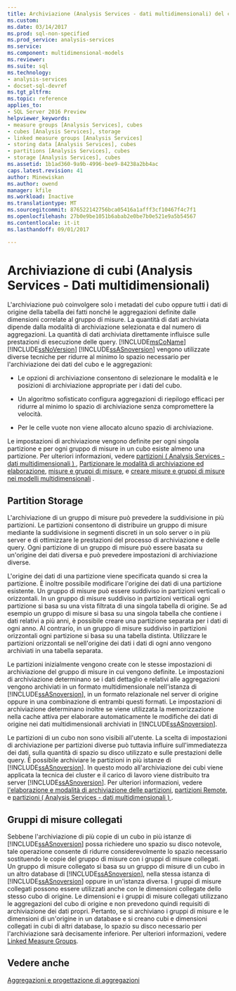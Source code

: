 ```yaml
---
title: Archiviazione (Analysis Services - dati multidimensionali) del cubo | Documenti Microsoft
ms.custom: 
ms.date: 03/14/2017
ms.prod: sql-non-specified
ms.prod_service: analysis-services
ms.service: 
ms.component: multidimensional-models
ms.reviewer: 
ms.suite: sql
ms.technology:
- analysis-services
- docset-sql-devref
ms.tgt_pltfrm: 
ms.topic: reference
applies_to:
- SQL Server 2016 Preview
helpviewer_keywords:
- measure groups [Analysis Services], cubes
- cubes [Analysis Services], storage
- linked measure groups [Analysis Services]
- storing data [Analysis Services], cubes
- partitions [Analysis Services], cubes
- storage [Analysis Services], cubes
ms.assetid: 1b1ad360-9a9b-4996-bee9-84238a2bb4ac
caps.latest.revision: 41
author: Minewiskan
ms.author: owend
manager: kfile
ms.workload: Inactive
ms.translationtype: MT
ms.sourcegitcommit: 876522142756bca05416a1afff3cf10467f4c7f1
ms.openlocfilehash: 27b0e9be1051b6abab2e0be7b0e521e9a5b54567
ms.contentlocale: it-it
ms.lasthandoff: 09/01/2017

---
```

# <a name="cube-storage-analysis-services---multidimensional-data"></a>Archiviazione di cubi (Analysis Services - Dati multidimensionali)
  L'archiviazione può coinvolgere solo i metadati del cubo oppure tutti i dati di origine della tabella dei fatti nonché le aggregazioni definite dalle dimensioni correlate al gruppo di misure. La quantità di dati archiviata dipende dalla modalità di archiviazione selezionata e dal numero di aggregazioni. La quantità di dati archiviata direttamente influisce sulle prestazioni di esecuzione delle query. [!INCLUDE[msCoName](../../includes/msconame-md.md)][!INCLUDE[ssNoVersion](../../includes/ssnoversion-md.md)] [!INCLUDE[ssASnoversion](../../includes/ssasnoversion-md.md)] vengono utilizzate diverse tecniche per ridurre al minimo lo spazio necessario per l'archiviazione dei dati del cubo e le aggregazioni:  
  
-   Le opzioni di archiviazione consentono di selezionare le modalità e le posizioni di archiviazione appropriate per i dati del cubo.  
  
-   Un algoritmo sofisticato configura aggregazioni di riepilogo efficaci per ridurre al minimo lo spazio di archiviazione senza compromettere la velocità.  
  
-   Per le celle vuote non viene allocato alcuno spazio di archiviazione.  
  
 Le impostazioni di archiviazione vengono definite per ogni singola partizione e per ogni gruppo di misure in un cubo esiste almeno una partizione. Per ulteriori informazioni, vedere [partizioni &#40; Analysis Services - dati multidimensionali &#41; ](../../analysis-services/multidimensional-models-olap-logical-cube-objects/partitions-analysis-services-multidimensional-data.md), [Partizionare le modalità di archiviazione ed elaborazione](../../analysis-services/multidimensional-models-olap-logical-cube-objects/partitions-partition-storage-modes-and-processing.md), [misure e gruppi di misure](../../analysis-services/multidimensional-models/measures-and-measure-groups.md), e [creare misure e gruppi di misure nei modelli multidimensionali](../../analysis-services/multidimensional-models/create-measures-and-measure-groups-in-multidimensional-models.md) .  
  
## <a name="partition-storage"></a>Partition Storage  
 L'archiviazione di un gruppo di misure può prevedere la suddivisione in più partizioni. Le partizioni consentono di distribuire un gruppo di misure mediante la suddivisione in segmenti discreti in un solo server o in più server e di ottimizzare le prestazioni del processo di archiviazione e delle query. Ogni partizione di un gruppo di misure può essere basata su un'origine dei dati diversa e può prevedere impostazioni di archiviazione diverse.  
  
 L'origine dei dati di una partizione viene specificata quando si crea la partizione. È inoltre possibile modificare l'origine dei dati di una partizione esistente. Un gruppo di misure può essere suddiviso in partizioni verticali o orizzontali. In un gruppo di misure suddiviso in partizioni verticali ogni partizione si basa su una vista filtrata di una singola tabella di origine. Se ad esempio un gruppo di misure si basa su una singola tabella che contiene i dati relativi a più anni, è possibile creare una partizione separata per i dati di ogni anno. Al contrario, in un gruppo di misure suddiviso in partizioni orizzontali ogni partizione si basa su una tabella distinta. Utilizzare le partizioni orizzontali se nell'origine dei dati i dati di ogni anno vengono archiviati in una tabella separata.  
  
 Le partizioni inizialmente vengono create con le stesse impostazioni di archiviazione del gruppo di misure in cui vengono definite. Le impostazioni di archiviazione determinano se i dati dettaglio e relativi alle aggregazioni vengono archiviati in un formato multidimensionale nell'istanza di [!INCLUDE[ssASnoversion](../../includes/ssasnoversion-md.md)], in un formato relazionale nel server di origine oppure in una combinazione di entrambi questi formati. Le impostazioni di archiviazione determinano inoltre se viene utilizzata la memorizzazione nella cache attiva per elaborare automaticamente le modifiche dei dati di origine nei dati multidimensionali archiviati in [!INCLUDE[ssASnoversion](../../includes/ssasnoversion-md.md)].  
  
 Le partizioni di un cubo non sono visibili all'utente. La scelta di impostazioni di archiviazione per partizioni diverse può tuttavia influire sull'immediatezza dei dati, sulla quantità di spazio su disco utilizzato e sulle prestazioni delle query. È possibile archiviare le partizioni in più istanze di [!INCLUDE[ssASnoversion](../../includes/ssasnoversion-md.md)]. In questo modo all'archiviazione dei cubi viene applicata la tecnica dei cluster e il carico di lavoro viene distribuito tra server [!INCLUDE[ssASnoversion](../../includes/ssasnoversion-md.md)]. Per ulteriori informazioni, vedere [l'elaborazione e modalità di archiviazione delle partizioni](../../analysis-services/multidimensional-models-olap-logical-cube-objects/partitions-partition-storage-modes-and-processing.md), [partizioni Remote](../../analysis-services/multidimensional-models-olap-logical-cube-objects/partitions-remote-partitions.md), e [partizioni &#40; Analysis Services - dati multidimensionali &#41; ](../../analysis-services/multidimensional-models-olap-logical-cube-objects/partitions-analysis-services-multidimensional-data.md).  
  
## <a name="linked-measure-groups"></a>Gruppi di misure collegati  
 Sebbene l'archiviazione di più copie di un cubo in più istanze di [!INCLUDE[ssASnoversion](../../includes/ssasnoversion-md.md)] possa richiedere uno spazio su disco notevole, tale operazione consente di ridurre considerevolmente lo spazio necessario sostituendo le copie del gruppo di misure con i gruppi di misure collegati. Un gruppo di misure collegato si basa su un gruppo di misure di un cubo in un altro database di [!INCLUDE[ssASnoversion](../../includes/ssasnoversion-md.md)], nella stessa istanza di [!INCLUDE[ssASnoversion](../../includes/ssasnoversion-md.md)] oppure in un'istanza diversa. I gruppi di misure collegati possono essere utilizzati anche con le dimensioni collegate dello stesso cubo di origine. Le dimensioni e i gruppi di misure collegati utilizzano le aggregazioni del cubo di origine e non prevedono quindi requisiti di archiviazione dei dati propri. Pertanto, se si archiviano i gruppi di misure e le dimensioni di un'origine in un database e si creano cubi e dimensioni collegati in cubi di altri database, lo spazio su disco necessario per l'archiviazione sarà decisamente inferiore. Per ulteriori informazioni, vedere [Linked Measure Groups](../../analysis-services/multidimensional-models/linked-measure-groups.md).  
  
## <a name="see-also"></a>Vedere anche  
 [Aggregazioni e progettazione di aggregazioni](../../analysis-services/multidimensional-models-olap-logical-cube-objects/aggregations-and-aggregation-designs.md)  
  
  

